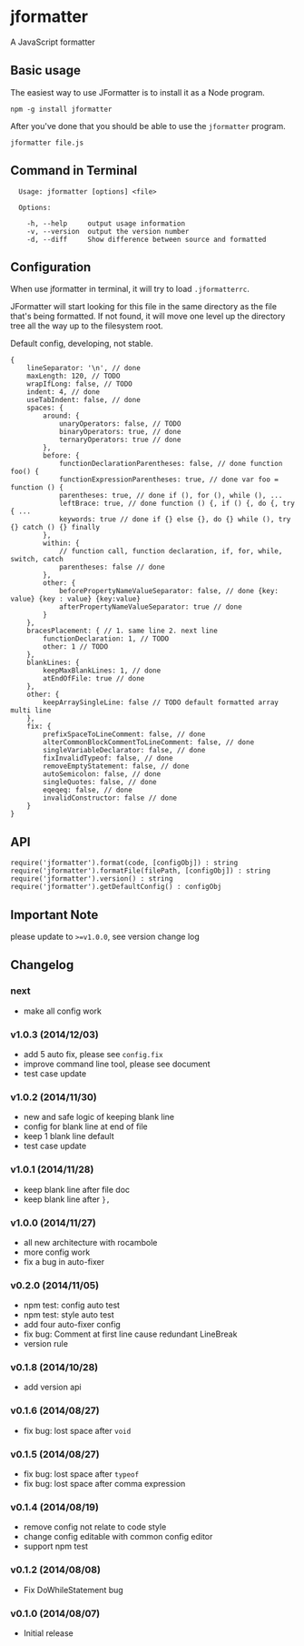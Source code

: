 # jformatter

A JavaScript formatter

## Basic usage

The easiest way to use JFormatter is to install it as a Node program.

    npm -g install jformatter

After you've done that you should be able to use the `jformatter` program.

    jformatter file.js

## Command in Terminal

```
  Usage: jformatter [options] <file>

  Options:

    -h, --help     output usage information
    -v, --version  output the version number
    -d, --diff     Show difference between source and formatted
```

## Configuration

When use jformatter in terminal, it will try to load `.jformatterrc`.

JFormatter will start looking for this file in the same directory as the file that's being formatted. If not found, it will move one level up the directory tree all the way up to the filesystem root.

Default config, developing, not stable.

    {
        lineSeparator: '\n', // done
        maxLength: 120, // TODO
        wrapIfLong: false, // TODO
        indent: 4, // done
        useTabIndent: false, // done
        spaces: {
            around: {
                unaryOperators: false, // TODO
                binaryOperators: true, // done
                ternaryOperators: true // done
            },
            before: {
                functionDeclarationParentheses: false, // done function foo() {
                functionExpressionParentheses: true, // done var foo = function () {
                parentheses: true, // done if (), for (), while (), ...
                leftBrace: true, // done function () {, if () {, do {, try { ...
                keywords: true // done if {} else {}, do {} while (), try {} catch () {} finally
            },
            within: {
                // function call, function declaration, if, for, while, switch, catch
                parentheses: false // done
            },
            other: {
                beforePropertyNameValueSeparator: false, // done {key: value} {key : value} {key:value}
                afterPropertyNameValueSeparator: true // done
            }
        },
        bracesPlacement: { // 1. same line 2. next line
            functionDeclaration: 1, // TODO
            other: 1 // TODO
        },
        blankLines: {
            keepMaxBlankLines: 1, // done
            atEndOfFile: true // done
        },
        other: {
            keepArraySingleLine: false // TODO default formatted array multi line
        },
        fix: {
            prefixSpaceToLineComment: false, // done
            alterCommonBlockCommentToLineComment: false, // done
            singleVariableDeclarator: false, // done
            fixInvalidTypeof: false, // done
            removeEmptyStatement: false, // done
            autoSemicolon: false, // done
            singleQuotes: false, // done
            eqeqeq: false, // done
            invalidConstructor: false // done
        }
    }

## API

    require('jformatter').format(code, [configObj]) : string
    require('jformatter').formatFile(filePath, [configObj]) : string
    require('jformatter').version() : string
    require('jformatter').getDefaultConfig() : configObj


## Important Note

please update to `>=v1.0.0`, see version change log

## Changelog

### next

* make all config work

### v1.0.3 (2014/12/03)

* add 5 auto fix, please see `config.fix`
* improve command line tool, please see document
* test case update

### v1.0.2 (2014/11/30)

* new and safe logic of keeping blank line
* config for blank line at end of file
* keep 1 blank line default
* test case update

### v1.0.1 (2014/11/28)

* keep blank line after file doc
* keep blank line after `},`

### v1.0.0 (2014/11/27)

* all new architecture with rocambole
* more config work
* fix a bug in auto-fixer

### v0.2.0 (2014/11/05)

* npm test: config auto test
* npm test: style auto test
* add four auto-fixer config
* fix bug: Comment at first line cause redundant LineBreak
* version rule

### v0.1.8 (2014/10/28)

* add version api

### v0.1.6 (2014/08/27)

* fix bug: lost space after `void`

### v0.1.5 (2014/08/27)

* fix bug: lost space after `typeof`
* fix bug: lost space after comma expression

### v0.1.4 (2014/08/19)

* remove config not relate to code style
* change config editable with common config editor
* support npm test

### v0.1.2 (2014/08/08)

* Fix DoWhileStatement bug

### v0.1.0 (2014/08/07)

* Initial release